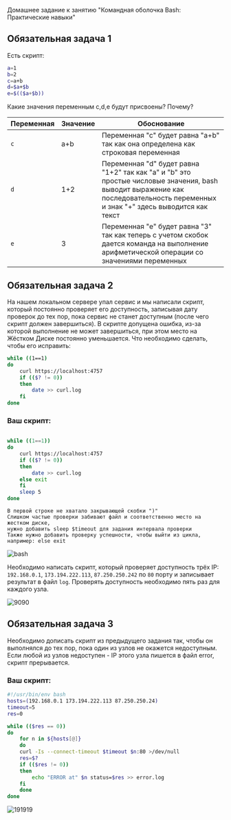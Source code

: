 Домашнее задание к занятию "Командная оболочка Bash: Практические навыки"

## Обязательная задача 1

Есть скрипт:
```bash
a=1
b=2
c=a+b
d=$a+$b
e=$(($a+$b))
```

Какие значения переменным c,d,e будут присвоены? Почему?

| Переменная  | Значение | Обоснование |
| ------------- | ------------- | ------------- |
| `c`  | a+b  | Переменная "с" будет равна "a+b" так как она определена как строковая переменная |
| `d`  | 1+2  | Переменная "d" будет равна "1+2" так как "a" и "b" это простые числовые значения, bash выводит выражение как последовательность переменных и знак "+" здесь выводится как текст |
| `e`  | 3  | Переменная "e" будет равна "3" так как теперь с учетом скобок дается команда на выполнение арифметической операции со значениями переменных  |


## Обязательная задача 2
На нашем локальном сервере упал сервис и мы написали скрипт, который постоянно проверяет его доступность, записывая дату проверок до тех пор, пока сервис не станет доступным (после чего скрипт должен завершиться). В скрипте допущена ошибка, из-за которой выполнение не может завершиться, при этом место на Жёстком Диске постоянно уменьшается. Что необходимо сделать, чтобы его исправить:
```bash
while ((1==1)
do
	curl https://localhost:4757
	if (($? != 0))
	then
		date >> curl.log
	fi
done
```

### Ваш скрипт:
```bash

while ((1==1))
do
	curl https://localhost:4757
	if (($? != 0))
	then	
		date >> curl.log
	else exit
	fi
	sleep 5
done

```

```
В первой строке не хватало закрывающей скобки ")"
Слишком частые проверки забивают файл и соответственно место на жестком диске, 
нужно добавить sleep $timeout для задания интервала проверки
Также нужно добавить проверку успешности, чтобы выйти из цикла, например: else exit
```

![bash](https://user-images.githubusercontent.com/94568542/149832640-53ed6b74-d953-4f4c-97a7-f0321e3f5aac.jpg)




Необходимо написать скрипт, который проверяет доступность трёх IP: `192.168.0.1`, `173.194.222.113`, `87.250.250.242` по `80` порту и записывает результат в файл `log`. Проверять доступность необходимо пять раз для каждого узла.

![9090](https://user-images.githubusercontent.com/94568542/149835114-c0d17a53-6bb3-4681-be7f-7a6dbc6f03a7.jpg)



## Обязательная задача 3
Необходимо дописать скрипт из предыдущего задания так, чтобы он выполнялся до тех пор, пока один из узлов не окажется недоступным. Если любой из узлов недоступен - IP этого узла пишется в файл error, скрипт прерывается.

### Ваш скрипт:
```bash
#!/usr/bin/env bash
hosts=(192.168.0.1 173.194.222.113 87.250.250.24)
timeout=5
res=0

while (($res == 0))
do
    for n in ${hosts[@]}
    do
	curl -Is --connect-timeout $timeout $n:80 >/dev/null
	res=$?
	if (($res != 0))
	then
	    echo "ERROR at" $n status=$res >> error.log
	fi
    done
done
```

![191919](https://user-images.githubusercontent.com/94568542/149836041-8e559777-2668-4e93-84ea-ff0b7adcecf0.jpg)





